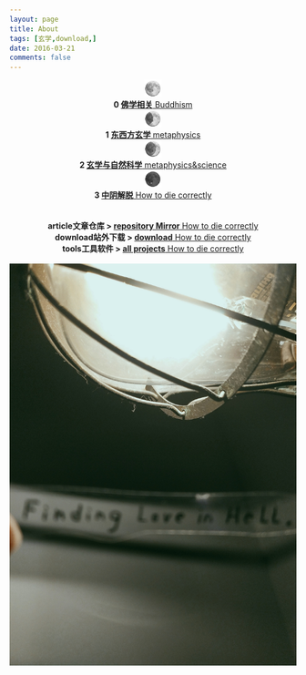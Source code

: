 ```yaml
---
layout: page
title: About
tags: [玄学,download,]
date: 2016-03-21
comments: false
---  
```

<center><a href="https://3luna.github.io/luna0/"><b> </b></a></center>

<center><img src="/assets/img/luna0.png" style="width: 30px;height: 30px;"></center>
<center><b> 0 </b><a href="/luna0/"><b>佛学相关</b> Buddhism</a></center>
<center><img src="/assets/img/luna1.png" style="width: 30px;height: 30px;"></center>
<center><b> 1 </b><a href="/luna1/"><b>东西方玄学</b> metaphysics</a></center>
<center><img src="/assets/img/luna2.png" style="width: 30px;height: 30px;"></center>
<center><b> 2 </b><a href="/luna2/"><b>玄学与自然科学</b> metaphysics&science</a></center>
<center><img src="/assets/img/luna3.png" style="width: 30px;height: 30px;"></center>
<center><b> 3 </b><a href="/luna2/"><b>中阴解脱</b> How to die correctly</a></center>
<br />
<br />
<center><b>article文章仓库 > </b><a href="https://github.com/3luna/mirror/"><b> repository Mirror</b> How to die correctly</a></center>
<center><b>download站外下载 > </b><a href="/posts/"><b> download</b> How to die correctly</a></center>
<center><b>tools工具软件 > </b><a href="/projects/"><b> all projects</b> How to die correctly</a></center>
<br />
<center><img src="/assets/img/023246.jpg"></center>
